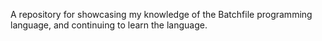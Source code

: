 A repository for showcasing my knowledge of the Batchfile programming language, and continuing to learn the language.
